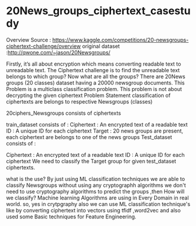 # 20News_groups_ciphertext_casestudy

Overview
Source : https://www.kaggle.com/competitions/20-newsgroups-ciphertext-challenge/overview
original dataset :http://qwone.com/~jason/20Newsgroups/

Firstly, it’s all about encryption which means converting readable text to unreadable text.
The Ciphertext challenge is to find the unreadable text belongs to which group?
Now what are all the groups? There are 20News groups (20 classes) dataset having a 20000 newsgroup documents.
This Problem is a multiclass classification problem.
This problem is not about decrypting the given ciphertext
Problem Statement
classification of ciphertexts are belongs to respective Newsgroups (classes)

20ciphers_Newsgroups consists of ciphertexts

train_dataset consists of :
Ciphertext : An encrypted text of a readable text
ID : A unique ID for each ciphertext
Target : 20 news groups are present, each ciphertext are belongs to one of the news groups
Test_dataset consists of :

Ciphertext : An encrypted text of a readable text
ID : A unique ID for each ciphertext
We need to classify the Target group for given test_dataset ciphertexts.

what is the use?
By just using ML classification techniques we are able to classify Newsgroups without using any cryptographh algorithms
we don't need to use cryptography algorithms to predict the groups ,then How will we classify?
Machine learning Algorithms are using in Every Domain in real world. so, yes in crytpgraphy also we can use ML classification technique's like by converting ciphertext into vectors using tfidf ,word2vec and also used some Basic techniques for Feature
Engineering.
